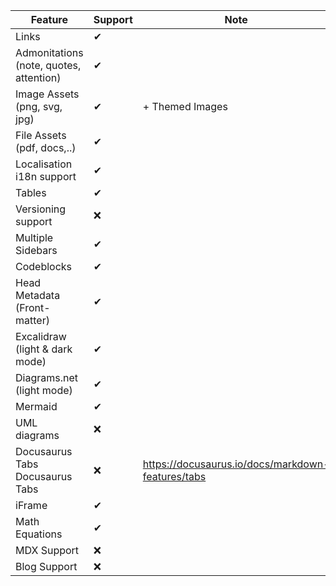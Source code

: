 | Feature                                 | Support | Note                                              |
| --------------------------------------- | ------- | ------------------------------------------------- |
| Links                                   | ✔       |                                                   |
| Admonitations (note, quotes, attention) | ✔       |                                                   |
| Image Assets (png, svg, jpg)            | ✔       | + Themed Images                                   |
| File Assets (pdf, docs,..)              | ✔       |                                                   |
| Localisation i18n support               | ✔       |                                                   |
| Tables                                  | ✔       |                                                   |
| Versioning support                      | ❌      |                                                   |
| Multiple Sidebars                       | ✔       |                                                   |
| Codeblocks                              | ✔       |                                                   |
| Head Metadata (Front-matter)            | ✔       |                                                   |
| Excalidraw (light & dark mode)          | ✔       |                                                   |
| Diagrams.net (light mode)               | ✔       |                                                   |
| Mermaid                                 | ✔       |                                                   |
| UML diagrams                            | ❌      |                                                   |
| Docusaurus Tabs      Docusaurus Tabs    | ❌      | https://docusaurus.io/docs/markdown-features/tabs |
| iFrame                                  | ✔       |                                                   |
| Math Equations                          | ✔       |                                                   |
| MDX Support                             | ❌      |                                                   |
| Blog Support                                        |   ❌      |                                                   |


